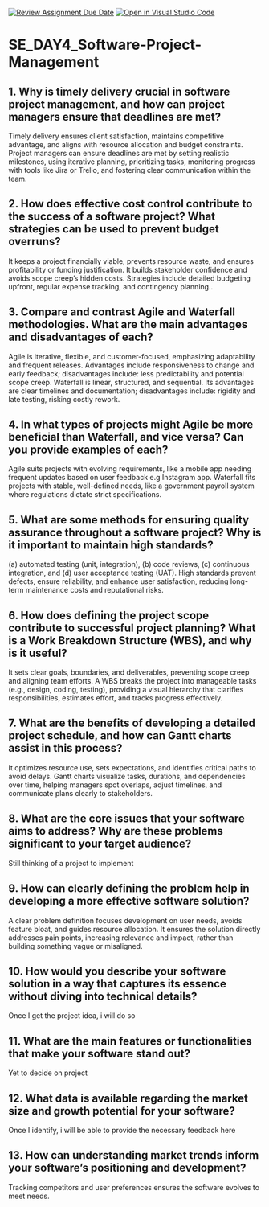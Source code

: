 [![Review Assignment Due Date](https://classroom.github.com/assets/deadline-readme-button-22041afd0340ce965d47ae6ef1cefeee28c7c493a6346c4f15d667ab976d596c.svg)](https://classroom.github.com/a/9pw6JKcu)
[![Open in Visual Studio Code](https://classroom.github.com/assets/open-in-vscode-2e0aaae1b6195c2367325f4f02e2d04e9abb55f0b24a779b69b11b9e10269abc.svg)](https://classroom.github.com/online_ide?assignment_repo_id=18750156&assignment_repo_type=AssignmentRepo)
# SE_DAY4_Software-Project-Management
## 1. Why is timely delivery crucial in software project management, and how can project managers ensure that deadlines are met?
Timely delivery ensures client satisfaction, maintains competitive advantage, and aligns with resource allocation and budget constraints. Project managers can ensure deadlines are met by setting realistic milestones, using iterative planning, prioritizing tasks, monitoring progress with tools like Jira or Trello, and fostering clear communication within the team.
## 2. How does effective cost control contribute to the success of a software project? What strategies can be used to prevent budget overruns?
It keeps a project financially viable, prevents resource waste, and ensures profitability or funding justification. It builds stakeholder confidence and avoids scope creep’s hidden costs. Strategies include detailed budgeting upfront, regular expense tracking, and contingency planning..
## 3. Compare and contrast Agile and Waterfall methodologies. What are the main advantages and disadvantages of each?
Agile is iterative, flexible, and customer-focused, emphasizing adaptability and frequent releases. Advantages include responsiveness to change and early feedback; disadvantages include: less predictability and potential scope creep. Waterfall is linear, structured, and sequential. Its advantages are clear timelines and documentation; disadvantages include: rigidity and late testing, risking costly rework.
## 4. In what types of projects might Agile be more beneficial than Waterfall, and vice versa? Can you provide examples of each?
Agile suits projects with evolving requirements, like a mobile app needing frequent updates based on user feedback e.g Instagram app. Waterfall fits projects with stable, well-defined needs, like a government payroll system where regulations dictate strict specifications. 
## 5. What are some methods for ensuring quality assurance throughout a software project? Why is it important to maintain high standards?
(a) automated testing (unit, integration), (b) code reviews, (c) continuous integration, and (d) user acceptance testing (UAT). High standards prevent defects, ensure reliability, and enhance user satisfaction, reducing long-term maintenance costs and reputational risks.
## 6. How does defining the project scope contribute to successful project planning? What is a Work Breakdown Structure (WBS), and why is it useful?
It sets clear goals, boundaries, and deliverables, preventing scope creep and aligning team efforts. A WBS breaks the project into manageable tasks (e.g., design, coding, testing), providing a visual hierarchy that clarifies responsibilities, estimates effort, and tracks progress effectively.
## 7. What are the benefits of developing a detailed project schedule, and how can Gantt charts assist in this process?
It optimizes resource use, sets expectations, and identifies critical paths to avoid delays. Gantt charts visualize tasks, durations, and dependencies over time, helping managers spot overlaps, adjust timelines, and communicate plans clearly to stakeholders.
## 8. What are the core issues that your software aims to address? Why are these problems significant to your target audience?
Still thinking of a project to implement
## 9. How can clearly defining the problem help in developing a more effective software solution?
A clear problem definition focuses development on user needs, avoids feature bloat, and guides resource allocation. It ensures the solution directly addresses pain points, increasing relevance and impact, rather than building something vague or misaligned.
## 10. How would you describe your software solution in a way that captures its essence without diving into technical details?
Once I get the project idea, i will do so
## 11. What are the main features or functionalities that make your software stand out?
Yet to decide on project
## 12. What data is available regarding the market size and growth potential for your software?
Once I identify, i will be able to provide the necessary feedback here
## 13. How can understanding market trends inform your software’s positioning and development?
Tracking competitors and user preferences ensures the software evolves to meet needs.


